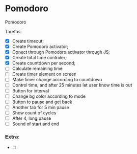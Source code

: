 # Pomodoro
Pomodoro


Tarefas:
- [x] Create timeout;
- [x] Create Pomodoro activator;
- [X] Conect through Pomodoro activator through JS;
- [x] Create total time controler;
- [x] Create countdown per second;
- [ ] Calculate remaining time
- [ ] Create timer element on screen
- [ ] Make timer change according to countdown
- [ ] Control time, and after 25 minutes let user know time is out
- [ ] Button for interval
- [ ] Change bg color according to mode
- [ ] Button to pause and get back
- [ ] Another tab for 5 min pause
- [ ] Show count of cycles
- [ ] After 4, long pause
- [ ] Sound of start and end

### Extra:

- [ ]